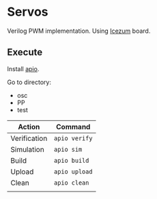 # Servos

Verilog PWM implementation. Using [Icezum](https://github.com/FPGAwars/icezum) board.

## Execute

Install [apio](https://github.com/FPGAwars/apio#installation).

Go to directory:

* osc
* PP
* test


| Action       | Command       |
|--------------|---------------|
| Verification | `apio verify` |
| Simulation   | `apio sim`    |
| Build        | `apio build`  |
| Upload       | `apio upload` |
| Clean        | `apio clean`  |
|              |               |
